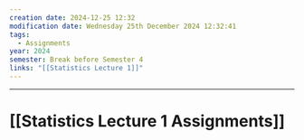 ```yaml
---
creation date: 2024-12-25 12:32
modification date: Wednesday 25th December 2024 12:32:41
tags:
  - Assignments
year: 2024
semester: Break before Semester 4
links: "[[Statistics Lecture 1]]"
---
```


---
# [[Statistics Lecture 1 Assignments]]
